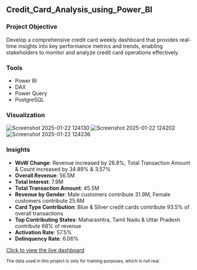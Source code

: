 ## Credit_Card_Analysis_using_Power_BI

### Project Objective
Develop a comprehensive credit card weekly dashboard that provides real-time insights into key performance metrics and trends, enabling stakeholders to monitor and analyze credit card operations effectively.

### Tools
- Power BI
- DAX
- Power Query
- PostgreSQL

### Visualization
![Screenshot 2025-01-22 124130](https://github.com/user-attachments/assets/b310689f-8b37-4255-bfea-c452edac7811)
![Screenshot 2025-01-22 124202](https://github.com/user-attachments/assets/82f9848e-d8f9-4ed8-92da-a92133de0703)
![Screenshot 2025-01-22 124236](https://github.com/user-attachments/assets/d8af90ba-4f6c-4114-a9a0-1f5da547cb5c)


### Insights
- **WoW Change**: Revenue increased by 28.8%, Total Transaction Amount & Count increased by 34.89% & 3.57%
- **Overall Revenue**: 56.5M
- **Total Interest**: 7.9M
- **Total Transaction Amount**: 45.5M
- **Revenue by Gender**: Male customers contribute 31.9M, Female customers contribute 25.6M
- **Card Type Contribution**: Blue & Silver credit cards contribute 93.5% of overall transactions
- **Top Contributing States**: Maharashtra, Tamil Nadu & Uttar Pradesh contribute 68% of revenue
- **Activation Rate**: 57.5%
- **Delinquency Rate**: 6.06%

[Click to view the live dashboard](https://app.fabric.microsoft.com/reportEmbed?reportId=3bf99d17-4bba-4b90-92c3-fb10ee69c5b1&autoAuth=true&ctid=23b0daf1-173a-4a20-afa0-36d69a739904) 


<small> The data used in this project is only for training purposes, which is not real. <small>

